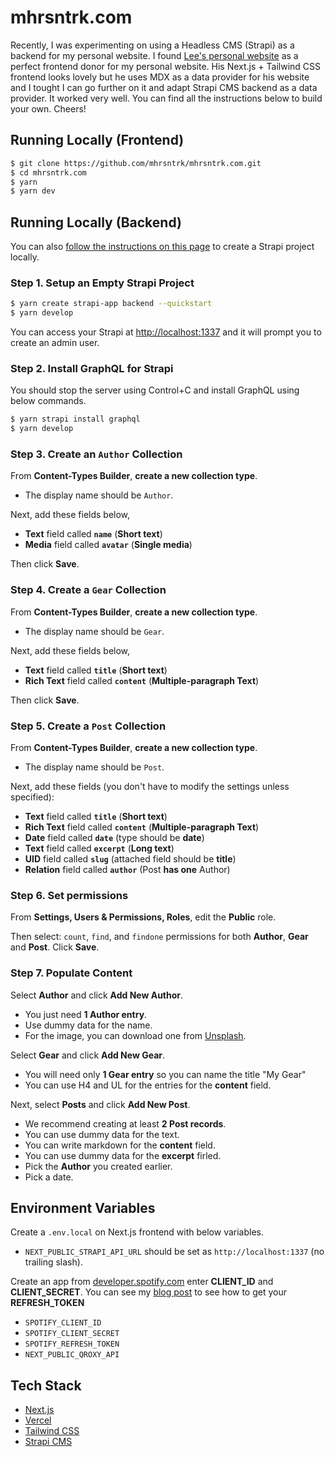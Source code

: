 # mhrsntrk.com

Recently, I was experimenting on using a Headless CMS (Strapi) as a backend for my personal website. I found [Lee's personal website](https://leerob.io) as a perfect frontend donor for my personal website.
His Next.js + Tailwind CSS frontend looks lovely but he uses MDX as a data provider for his website and I tought I can go further on it and adapt Strapi CMS backend as a data provider. It worked very well.
You can find all the instructions below to build your own. Cheers!

## Running Locally (Frontend)

```bash
$ git clone https://github.com/mhrsntrk/mhrsntrk.com.git
$ cd mhrsntrk.com
$ yarn
$ yarn dev
```

## Running Locally (Backend)

You can also [follow the instructions on this page](https://strapi.io/documentation/v3.x/installation/cli.html) to create a Strapi project locally.

### Step 1. Setup an Empty Strapi Project

```bash
$ yarn create strapi-app backend --quickstart
$ yarn develop
```
You can access your Strapi at [http://localhost:1337](http://localhost:1337) and it will prompt you to create an admin user. 

### Step 2. Install GraphQL for Strapi

You should stop the server using Control+C and install GraphQL using below commands. 

```bash
$ yarn strapi install graphql
$ yarn develop
```

### Step 3. Create an `Author` Collection

From **Content-Types Builder**, **create a new collection type**.

- The display name should be `Author`.

Next, add these fields below,

- **Text** field called **`name`** (**Short text**)
- **Media** field called **`avatar`** (**Single media**)

Then click **Save**.

### Step 4. Create a `Gear` Collection

From **Content-Types Builder**, **create a new collection type**.

- The display name should be `Gear`.

Next, add these fields below,

- **Text** field called **`title`** (**Short text**)
- **Rich Text** field called **`content`** (**Multiple-paragraph Text**)

Then click **Save**.

### Step 5. Create a `Post` Collection

From **Content-Types Builder**, **create a new collection type**.

- The display name should be `Post`.

Next, add these fields (you don't have to modify the settings unless specified):

- **Text** field called **`title`** (**Short text**)
- **Rich Text** field called **`content`** (**Multiple-paragraph Text**)
- **Date** field called **`date`** (type should be **date**)
- **Text** field called **`excerpt`** (**Long text**)
- **UID** field called **`slug`** (attached field should be **title**)
- **Relation** field called **`author`** (Post **has one** Author)

### Step 6. Set permissions

From **Settings, Users & Permissions, Roles**, edit the **Public** role.

Then select: `count`, `find`, and `findone` permissions for both **Author**, **Gear** and **Post**. Click **Save**.

### Step 7. Populate Content

Select **Author** and click **Add New Author**.

- You just need **1 Author entry**.
- Use dummy data for the name.
- For the image, you can download one from [Unsplash](https://unsplash.com/).

Select **Gear** and click **Add New Gear**.

- You will need only **1 Gear entry** so you can name the title "My Gear"
- You can use H4 and UL for the entries for the **content** field. 

Next, select **Posts** and click **Add New Post**.

- We recommend creating at least **2 Post records**.
- You can use dummy data for the text.
- You can write markdown for the **content** field.
- You can use dummy data for the **excerpt** firled.
- Pick the **Author** you created earlier.
- Pick a date.

## Environment Variables

Create a `.env.local` on Next.js frontend with below variables. 

- `NEXT_PUBLIC_STRAPI_API_URL` should be set as `http://localhost:1337` (no trailing slash).

Create an app from [developer.spotify.com](https://developer.spotify.com/) enter **CLIENT_ID** and **CLIENT_SECRET**. 
You can see my [blog post](https://mhrsntrk.com/blog/how-to-get-spotify-refresh-token) to see how to get your **REFRESH_TOKEN**

- `SPOTIFY_CLIENT_ID`
- `SPOTIFY_CLIENT_SECRET`
- `SPOTIFY_REFRESH_TOKEN`
- `NEXT_PUBLIC_QROXY_API`

## Tech Stack

- [Next.js](https://nextjs.org/)
- [Vercel](https://vercel.com)
- [Tailwind CSS](https://tailwindcss.com/)
- [Strapi CMS](https://strapi.io/)
